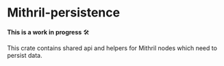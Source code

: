 # Mithril-persistence

**This is a work in progress** 🛠

This crate contains shared api and helpers for Mithril nodes which need to persist data.
